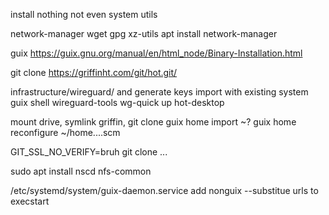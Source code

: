 install nothing not even system utils

network-manager
wget gpg xz-utils
apt install network-manager

guix
https://guix.gnu.org/manual/en/html_node/Binary-Installation.html


git clone https://griffinht.com/git/hot.git/

infrastructure/wireguard/ and generate keys
import with existing system
guix shell wireguard-tools
wg-quick up hot-desktop

mount drive, symlink griffin, git clone
guix home import ~?
guix home reconfigure ~/home....scm

GIT_SSL_NO_VERIFY=bruh git clone ...

sudo apt install nscd nfs-common

/etc/systemd/system/guix-daemon.service
add nonguix --substitue urls to execstart
